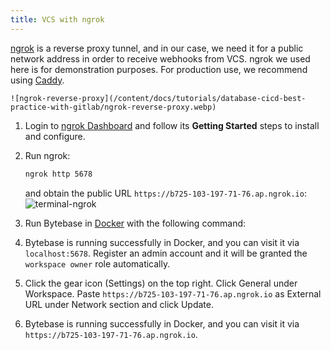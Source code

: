 ```yaml
---
title: VCS with ngrok
---
```


[ngrok](https://ngrok.com/) is a reverse proxy tunnel, and in our case, we need it for a public network address in order to receive webhooks from VCS. ngrok we used here is for demonstration purposes. For production use, we recommend using [Caddy](https://caddyserver.com/).

    ![ngrok-reverse-proxy](/content/docs/tutorials/database-cicd-best-practice-with-gitlab/ngrok-reverse-proxy.webp)

1. Login to [ngrok Dashboard](https://dashboard.ngrok.com/get-started/setup) and follow its **Getting Started** steps to install and configure.

1. Run ngrok:

   ```bash
   ngrok http 5678
   ```

   and obtain the public URL `https://b725-103-197-71-76.ap.ngrok.io`:
   ![terminal-ngrok](/content/docs/tutorials/database-change-management-with-amazon-aurora-and-github/terminal-ngrok.webp)

1. Run Bytebase in [Docker](https://www.docker.com/) with the following command:

   <IncludeBlock url="/docs/get-started/install/terminal-docker-run"></IncludeBlock>

1. Bytebase is running successfully in Docker, and you can visit it via `localhost:5678`. Register an admin account and it will be granted the `workspace owner` role automatically.

1. Click the gear icon (Settings) on the top right. Click General under Workspace. Paste `https://b725-103-197-71-76.ap.ngrok.io` as External URL under Network section and click Update.

1. Bytebase is running successfully in Docker, and you can visit it via `https://b725-103-197-71-76.ap.ngrok.io`.
